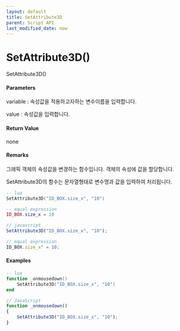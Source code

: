 ```yaml
---
layout: default
title: SetAttribute3D
parent: Script API
last_modified_date: now
---
```

# SetAttribute3D\(\)

SetAttribute3D\(\)

#### Parameters

variable : 속성값을 적용하고자하는 변수이름을 입력합니다.

value : 속성값을 입력합니다.

#### Return Value

none

#### Remarks

그래픽 객체의 속성값을 변경하는 함수입니다. 객체의 속성에 값을 할당합니다.

SetAttribute3D의 함수는 문자열형태로 변수명과 값을 입력하여 처리됩니다.

```lua
-- lua
SetAttribute3D("ID_BOX.size_x", "10")

-- equal expression
ID_BOX.size_x = 10
```

```js
// javascript
SetAttribute3D("ID_BOX.size_x", "10");

// equal expression
ID_BOX.size_x" = 10;
```

#### 

#### Examples

```lua
-- lua
function _onmousedown()
    SetAttribute3D("ID_BOX.size_x", "10")
end
```

```js
// JavaScript
function _onmousedown()
{    
    SetAttribute3D("ID_BOX.size_x", "10");
}
```




